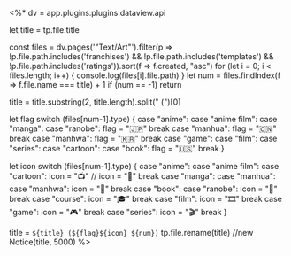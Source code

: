 <%*
dv = app.plugins.plugins.dataview.api

let title = tp.file.title

const files = dv.pages('"Text/Art"').filter(p => !p.file.path.includes('franchises') && !p.file.path.includes('templates') && !p.file.path.includes('ratings')).sort(f => f.created, "asc")
for (let i = 0; i < files.length; i++) {
	console.log(files[i].file.path)
}
let num = files.findIndex(f => f.file.name === title) + 1
if (num == -1) return

title = title.substring(2, title.length).split(" (")[0]

let flag
switch (files[num-1].type) {
	case "anime":
	case "anime film":
	case "manga":
	case "ranobe":
		flag = "🇯🇵"
		break
	case "manhua":
		flag = "🇨🇳"
		break
	case "manhwa":
		flag = "🇰🇷"
		break
	case "game":
	case "film":
	case "series":
	case "cartoon":
	case "book":
		flag = "🇺🇸"
		break
}

let icon
switch (files[num-1].type) {
	case "anime":
	case "anime film":
	case "cartoon":
		icon = "📺"
		// icon = "🌸"
		break
	case "manga":
	case "manhua":
	case "manhwa":
		icon = "📗"
		break
	case "book":
	case "ranobe":
		icon = "📘"
		break
	case "course":
		icon = "🎓"
		break
	case "film":
		icon = "🎞"
		break
	case "game":
		icon = "🎮"
		break
	case "series":
		icon = "🎬"
		break
}

title = `${title} (${flag}${icon} ${num})`
tp.file.rename(title)
//new Notice(title, 5000)
%>